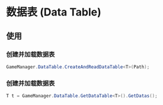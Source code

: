 # 数据表 (Data Table)

## 使用

### 创建并加载数据表
```csharp
GameManager.DataTable.CreateAndReadDataTable<T>(Path);
```

### 创建并加载数据表
```csharp
T t = GameManager.DataTable.GetDataTable<T>().GetDatas();
```